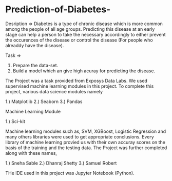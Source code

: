 # Prediction-of-Diabetes-

Desription  => 
Diabetes is a type of chronic disease which is more common among the people of all age groups. Predicting this disease at an early stage can help a person to take the necessary accordingly to either prevent the occurences of the disease or control the disease (For people who alreaddy have the disease).

Task =>
1. Prepare the data-set.
2. Build a model which an give high acuray for predicting the disease.

The Project was a task provided from Exposys Data Labs. We used supervised machine learning modules in this project. To complete this project, various data science modules namely

1.) Matplotlib
2.) Seaborn
3.) Pandas

Machine Learning Module

1.) Sci-kit

Machine learning modules such as, SVM, XGBoost, Logistic Regression and many others libraries were used to get appropriate conclusions. Every library of machine learning provied us with their own accuray scores on the basis of the training and the testing data.
The Project was further completed along with these names,

1.) Sneha Sable
2.) Dhanraj Shetty
3.) Samuel Robert

THe IDE used in this project was Jupyter Notebook (Python).
